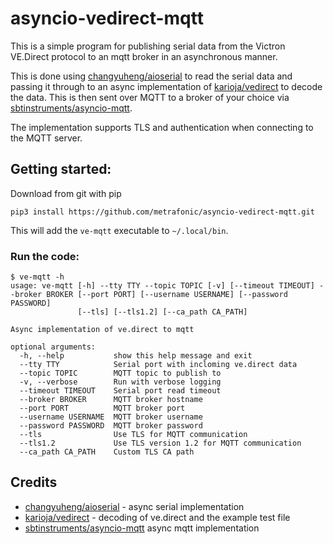 # asyncio-vedirect-mqtt

This is a simple program for publishing serial data from the Victron VE.Direct protocol
to an mqtt broker in an asynchronous manner. 

This is done using [changyuheng/aioserial](https://github.com/changyuheng/aioserial) to read the serial data and passing it through 
to an async implementation of [karioja/vedirect](https://github.com/karioja/vedirect) to decode the data. This is then sent over MQTT to a 
broker of your choice via [sbtinstruments/asyncio-mqtt](https://github.com/sbtinstruments/asyncio-mqtt).

The implementation supports TLS and authentication when connecting to the MQTT server.

## Getting started:

Download from git with pip
```commandline
pip3 install https://github.com/metrafonic/asyncio-vedirect-mqtt.git
```
This will add the `ve-mqtt` executable to `~/.local/bin`.

### Run the code:
```text
$ ve-mqtt -h
usage: ve-mqtt [-h] --tty TTY --topic TOPIC [-v] [--timeout TIMEOUT] --broker BROKER [--port PORT] [--username USERNAME] [--password PASSWORD]
               [--tls] [--tls1.2] [--ca_path CA_PATH]

Async implementation of ve.direct to mqtt

optional arguments:
  -h, --help           show this help message and exit
  --tty TTY            Serial port with incloming ve.direct data
  --topic TOPIC        MQTT topic to publish to
  -v, --verbose        Run with verbose logging
  --timeout TIMEOUT    Serial port read timeout
  --broker BROKER      MQTT broker hostname
  --port PORT          MQTT broker port
  --username USERNAME  MQTT broker username
  --password PASSWORD  MQTT broker password
  --tls                Use TLS for MQTT communication
  --tls1.2             Use TLS version 1.2 for MQTT communication
  --ca_path CA_PATH    Custom TLS CA path

```

## Credits
- [changyuheng/aioserial](https://github.com/changyuheng/aioserial) - async serial implementation
- [karioja/vedirect](https://github.com/karioja/vedirect) - decoding of ve.direct and the example test file
- [sbtinstruments/asyncio-mqtt](https://github.com/sbtinstruments/asyncio-mqtt) async mqtt implementation